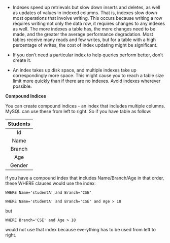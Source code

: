 - Indexes speed up retrievals but slow down inserts and deletes, as well as updates of values in indexed columns. That is, indexes slow down most operations that involve writing. This occurs because writing a row requires writing not only the data row, it requires changes to any indexes as well. The more indexes a table has, the more changes need to be made, and the greater the average performance degradation. Most tables receive many reads and few writes, but for a table with a high percentage of writes, the cost of index updating might be significant.

- If you don’t need a particular index to help queries perform better, don’t create it.

- An index takes up disk space, and multiple indexes take up correspondingly more space. This might cause you to reach a table size limit more quickly than if there are no indexes. Avoid indexes wherever possible.

**Compound Indices**

You can create compound indices - an index that includes multiple columns. MySQL can use these from left to right. So if you have table as follow:

|Students|
|:-:     |
|Id      |
|Name    |
|Branch  |
|Age     |
|Gender  |


if you have a compound index that includes Name/Branch/Age in that order, these WHERE clauses would use the index:
```
WHERE Name='studentA' and Branch='CSE'
```
```
WHERE Name='studentA' and Branch='CSE' and Age > 18
```
but

```
WHERE Branch='CSE' and Age > 18
```
would not use that index because everything has to be used from left to right.



